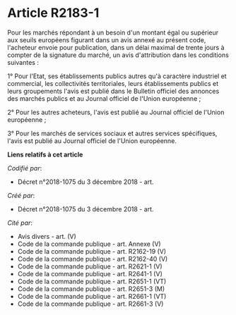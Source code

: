 # Article R2183-1

Pour les marchés répondant à un besoin d'un montant égal ou supérieur aux seuils européens figurant dans un avis annexé au
présent code, l'acheteur envoie pour publication, dans un délai maximal de trente jours à compter de la signature du marché,
un avis d'attribution dans les conditions suivantes :

1° Pour l'Etat, ses établissements publics autres qu'à caractère industriel et commercial, les collectivités territoriales,
leurs établissements publics et leurs groupements l'avis est publié dans le Bulletin officiel des annonces des marchés
publics et au Journal officiel de l'Union européenne ;

2° Pour les autres acheteurs, l'avis est publié au Journal officiel de l'Union européenne ;

3° Pour les marchés de services sociaux et autres services spécifiques, l'avis est publié au Journal officiel de l'Union
européenne.

**Liens relatifs à cet article**

_Codifié par_:

  - Décret n°2018-1075 du 3 décembre 2018 - art.

_Créé par_:

  - Décret n°2018-1075 du 3 décembre 2018 - art.

_Cité par_:

  - Avis divers - art. (V)
  - Code de la commande publique - art. Annexe (V)
  - Code de la commande publique - art. R2162-19 (V)
  - Code de la commande publique - art. R2162-40 (V)
  - Code de la commande publique - art. R2621-1 (V)
  - Code de la commande publique - art. R2641-1 (V)
  - Code de la commande publique - art. R2651-1 (VT)
  - Code de la commande publique - art. R2651-3 (M)
  - Code de la commande publique - art. R2661-1 (VT)
  - Code de la commande publique - art. R2661-3 (V)
